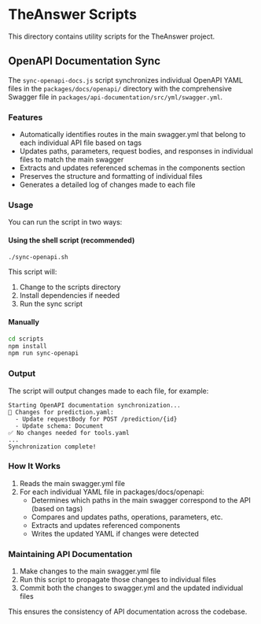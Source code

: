 # TheAnswer Scripts

This directory contains utility scripts for the TheAnswer project.

## OpenAPI Documentation Sync

The `sync-openapi-docs.js` script synchronizes individual OpenAPI YAML files in the `packages/docs/openapi/` directory with the comprehensive Swagger file in `packages/api-documentation/src/yml/swagger.yml`.

### Features

-   Automatically identifies routes in the main swagger.yml that belong to each individual API file based on tags
-   Updates paths, parameters, request bodies, and responses in individual files to match the main swagger
-   Extracts and updates referenced schemas in the components section
-   Preserves the structure and formatting of individual files
-   Generates a detailed log of changes made to each file

### Usage

You can run the script in two ways:

#### Using the shell script (recommended)

```bash
./sync-openapi.sh
```

This script will:

1. Change to the scripts directory
2. Install dependencies if needed
3. Run the sync script

#### Manually

```bash
cd scripts
npm install
npm run sync-openapi
```

### Output

The script will output changes made to each file, for example:

```
Starting OpenAPI documentation synchronization...
📝 Changes for prediction.yaml:
  - Update requestBody for POST /prediction/{id}
  - Update schema: Document
✅ No changes needed for tools.yaml
...
Synchronization complete!
```

### How It Works

1. Reads the main swagger.yml file
2. For each individual YAML file in packages/docs/openapi:
    - Determines which paths in the main swagger correspond to the API (based on tags)
    - Compares and updates paths, operations, parameters, etc.
    - Extracts and updates referenced components
    - Writes the updated YAML if changes were detected

### Maintaining API Documentation

1. Make changes to the main swagger.yml file
2. Run this script to propagate those changes to individual files
3. Commit both the changes to swagger.yml and the updated individual files

This ensures the consistency of API documentation across the codebase.
